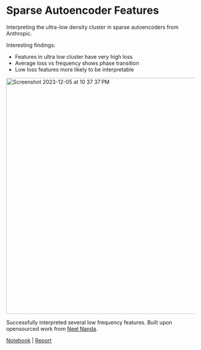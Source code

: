 # Sparse Autoencoder Features

Interpreting the ultra-low density cluster in sparse autoencoders from Anthropic.

Interesting findings:
- Features in ultra low cluster have very high loss  
- Average loss vs frequency shows phase transition
- Low loss features more likely to be interpretable
<img width="629" alt="Screenshot 2023-12-05 at 10 37 37 PM" src="https://github.com/pavanyellow/sparse-autoencoder/assets/17449478/8a119de6-b283-4dbb-bfdf-f59c2b84dd1f">

Successfully interpreted several low frequency features. Built upon opensourced work from [Neel Nanda](https://www.alignmentforum.org/posts/fKuugaxt2XLTkASkk/open-source-replication-and-commentary-on-anthropic-s).

[Notebook]([notebooks/analysis.ipynb](https://colab.research.google.com/drive/19WG5bpa0vatr71cFf6qFSJcOZT8f34xi)https://colab.research.google.com/drive/19WG5bpa0vatr71cFf6qFSJcOZT8f34xi) | [Report]([models/](https://docs.google.com/document/d/1WIT25qFlbU3MgrvTbl-Q3PhccBpNvRpZhuNlfSNhOq8/edit)https://docs.google.com/document/d/1WIT25qFlbU3MgrvTbl-Q3PhccBpNvRpZhuNlfSNhOq8/edit)
